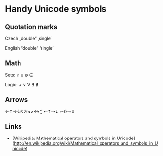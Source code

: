 
Handy Unicode symbols
=====================

Quotation marks
---------------

Czech „double“ ‚single‘

English “double” ‘single’

Math
----

Sets: ∩ ∪ ∅ ∈

Logic: ∧ ∨ ∀ ∃ ∄

Arrows
------

←↑→↓↖↗↘↙↔↕
⇠⇡⇢⇣
⇦⇧⇨⇩

Links
-----

- [Wikipedia: Mathematical operators and symbols in Unicode]
  (http://en.wikipedia.org/wiki/Mathematical_operators_and_symbols_in_Unicode)
